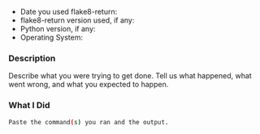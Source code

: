 * Date you used flake8-return:
* flake8-return version used, if any:
* Python version, if any:
* Operating System:

### Description

Describe what you were trying to get done. Tell us what happened, what went wrong, and what you expected to happen.

### What I Did

```bash
Paste the command(s) you ran and the output.
```

